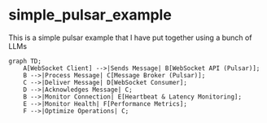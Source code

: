 # simple_pulsar_example
This is a simple pulsar example that I have put together using a bunch of LLMs

```mermaid
graph TD;
    A[WebSocket Client] -->|Sends Message| B[WebSocket API (Pulsar)];
    B -->|Process Message| C[Message Broker (Pulsar)];
    C -->|Deliver Message| D[WebSocket Consumer];
    D -->|Acknowledges Message| C;
    B -->|Monitor Connection| E[Heartbeat & Latency Monitoring];
    E -->|Monitor Health| F[Performance Metrics];
    F -->|Optimize Operations| C;
```


